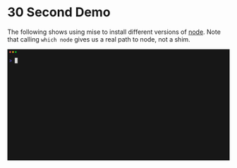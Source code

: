 # 30 Second Demo

The following shows using mise to install different versions
of [node](https://nodejs.org).
Note that calling `which node` gives us a real path to node, not a shim.

[![demo](https://github.com/jdx/mise/blob/main/docs/demo.gif?raw=true)](https://github.com/jdx/mise/blob/main/docs/demo.gif)
